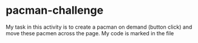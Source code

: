 # pacman-challenge
My task in this activity is to create a pacman on demand (button click) and move these pacmen across the page.
My code is marked in the file

